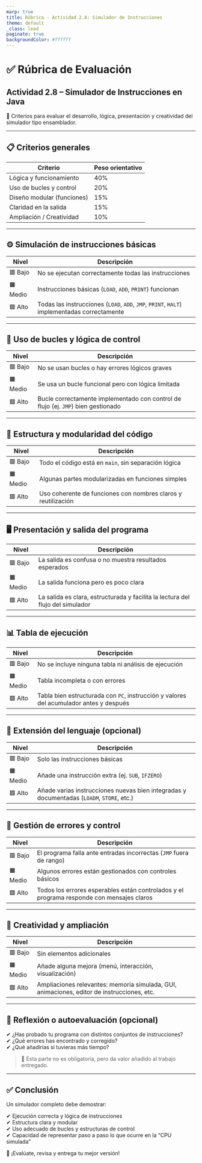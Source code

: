 ```yaml
---
marp: true
title: Rúbrica - Actividad 2.8: Simulador de Instrucciones
theme: default
_class: lead
paginate: true
backgroundColor: #ffffff
---
```


# ✅ Rúbrica de Evaluación  
## Actividad 2.8 – Simulador de Instrucciones en Java

🎯 Criterios para evaluar el desarrollo, lógica, presentación y creatividad del simulador tipo ensamblador.

---

## 📋 Criterios generales

| Criterio                    | Peso orientativo |
|-----------------------------|------------------|
| Lógica y funcionamiento     | 40%              |
| Uso de bucles y control     | 20%              |
| Diseño modular (funciones)  | 15%              |
| Claridad en la salida       | 15%              |
| Ampliación / Creatividad    | 10%              |

---

## ⚙️ Simulación de instrucciones básicas

| Nivel     | Descripción                                               |
|-----------|-----------------------------------------------------------|
| 🟥 Bajo    | No se ejecutan correctamente todas las instrucciones      |
| 🟧 Medio   | Instrucciones básicas (`LOAD`, `ADD`, `PRINT`) funcionan  |
| 🟩 Alto    | Todas las instrucciones (`LOAD`, `ADD`, `JMP`, `PRINT`, `HALT`) implementadas correctamente |

---

## 🔁 Uso de bucles y lógica de control

| Nivel     | Descripción                                                  |
|-----------|--------------------------------------------------------------|
| 🟥 Bajo    | No se usan bucles o hay errores lógicos graves               |
| 🟧 Medio   | Se usa un bucle funcional pero con lógica limitada           |
| 🟩 Alto    | Bucle correctamente implementado con control de flujo (ej. `JMP`) bien gestionado |

---

## 🧱 Estructura y modularidad del código

| Nivel     | Descripción                                               |
|-----------|-----------------------------------------------------------|
| 🟥 Bajo    | Todo el código está en `main`, sin separación lógica       |
| 🟧 Medio   | Algunas partes modularizadas en funciones simples          |
| 🟩 Alto    | Uso coherente de funciones con nombres claros y reutilización |

---

## 🖥️ Presentación y salida del programa

| Nivel     | Descripción                                                   |
|-----------|---------------------------------------------------------------|
| 🟥 Bajo    | La salida es confusa o no muestra resultados esperados        |
| 🟧 Medio   | La salida funciona pero es poco clara                         |
| 🟩 Alto    | La salida es clara, estructurada y facilita la lectura del flujo del simulador |

---

## 📊 Tabla de ejecución

| Nivel     | Descripción                                                |
|-----------|------------------------------------------------------------|
| 🟥 Bajo    | No se incluye ninguna tabla ni análisis de ejecución       |
| 🟧 Medio   | Tabla incompleta o con errores                             |
| 🟩 Alto    | Tabla bien estructurada con `PC`, instrucción y valores del acumulador antes y después |

---

## 🌟 Extensión del lenguaje (opcional)

| Nivel     | Descripción                                                   |
|-----------|---------------------------------------------------------------|
| 🟥 Bajo    | Solo las instrucciones básicas                               |
| 🟧 Medio   | Añade una instrucción extra (ej. `SUB`, `IFZERO`)             |
| 🟩 Alto    | Añade varias instrucciones nuevas bien integradas y documentadas (`LOADM`, `STORE`, etc.) |

---

## 🧠 Gestión de errores y control

| Nivel     | Descripción                                                   |
|-----------|---------------------------------------------------------------|
| 🟥 Bajo    | El programa falla ante entradas incorrectas (`JMP` fuera de rango) |
| 🟧 Medio   | Algunos errores están gestionados con controles básicos        |
| 🟩 Alto    | Todos los errores esperables están controlados y el programa responde con mensajes claros |

---

## 🧪 Creatividad y ampliación

| Nivel     | Descripción                                                    |
|-----------|----------------------------------------------------------------|
| 🟥 Bajo    | Sin elementos adicionales                                     |
| 🟧 Medio   | Añade alguna mejora (menú, interacción, visualización)        |
| 🟩 Alto    | Ampliaciones relevantes: memoria simulada, GUI, animaciones, editor de instrucciones, etc. |

---

## 📝 Reflexión o autoevaluación (opcional)

✔ ¿Has probado tu programa con distintos conjuntos de instrucciones?  
✔ ¿Qué errores has encontrado y corregido?  
✔ ¿Qué añadirías si tuvieras más tiempo?

> 💬 Esta parte no es obligatoria, pero da valor añadido al trabajo entregado.

---

## ✅ Conclusión

Un simulador completo debe demostrar:

✔ Ejecución correcta y lógica de instrucciones  
✔ Estructura clara y modular  
✔ Uso adecuado de bucles y estructuras de control  
✔ Capacidad de representar paso a paso lo que ocurre en la “CPU simulada”

🎯 ¡Evalúate, revisa y entrega tu mejor versión!
